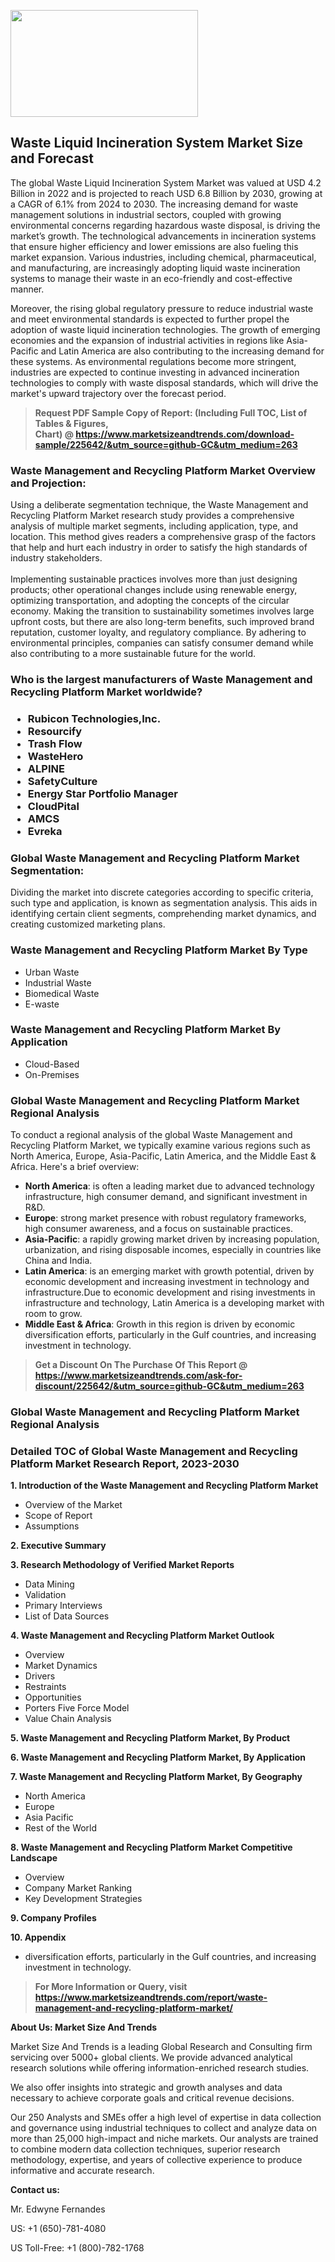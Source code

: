 <p><img class="alignnone size-medium wp-image-20088" src="https://ffe5etoiles.com/wp-content/uploads/2024/12/MST1-300x171.png" alt="" width="300" height="171" /></p><h2>Waste Liquid Incineration System Market Size and Forecast</h2><p>The global Waste Liquid Incineration System Market was valued at USD 4.2 Billion in 2022 and is projected to reach USD 6.8 Billion by 2030, growing at a CAGR of 6.1% from 2024 to 2030. The increasing demand for waste management solutions in industrial sectors, coupled with growing environmental concerns regarding hazardous waste disposal, is driving the market’s growth. The technological advancements in incineration systems that ensure higher efficiency and lower emissions are also fueling this market expansion. Various industries, including chemical, pharmaceutical, and manufacturing, are increasingly adopting liquid waste incineration systems to manage their waste in an eco-friendly and cost-effective manner.</p><p>Moreover, the rising global regulatory pressure to reduce industrial waste and meet environmental standards is expected to further propel the adoption of waste liquid incineration technologies. The growth of emerging economies and the expansion of industrial activities in regions like Asia-Pacific and Latin America are also contributing to the increasing demand for these systems. As environmental regulations become more stringent, industries are expected to continue investing in advanced incineration technologies to comply with waste disposal standards, which will drive the market's upward trajectory over the forecast period.</p></p><blockquote id="" class=""><strong>Request PDF Sample Copy of Report: (Including Full TOC, List of Tables &amp; Figures, Chart)&nbsp;@&nbsp;<strong><a href="https://www.marketsizeandtrends.com/download-sample/225642/&utm_source=github-GC&utm_medium=263" target="_blank">https://www.marketsizeandtrends.com/download-sample/225642/&utm_source=github-GC&utm_medium=263</a></strong></strong></blockquote><h3 id="" class="">Waste Management and Recycling Platform Market&nbsp;Overview and Projection:</h3><p id="" class="">Using a deliberate segmentation technique, the Waste Management and Recycling Platform Market research study provides a comprehensive analysis of multiple market segments, including application, type, and location. This method gives readers a comprehensive grasp of the factors that help and hurt each industry in order to satisfy the high standards of industry stakeholders. <br /> <br />Implementing sustainable practices involves more than just designing products; other operational changes include using renewable energy, optimizing transportation, and adopting the concepts of the circular economy. Making the transition to sustainability sometimes involves large upfront costs, but there are also long-term benefits, such improved brand reputation, customer loyalty, and regulatory compliance. By adhering to environmental principles, companies can satisfy consumer demand while also contributing to a more sustainable future for the world.</p><h3 id="" class="">Who is the largest manufacturers of&nbsp;Waste Management and Recycling Platform Market worldwide?</h3><h3 class=""><p><ul><li>Rubicon Technologies,Inc. </li><li> Resourcify </li><li> Trash Flow </li><li> WasteHero </li><li> ALPINE </li><li> SafetyCulture </li><li> Energy Star Portfolio Manager </li><li> CloudPital </li><li> AMCS </li><li> Evreka</li></ul></p></h3><h3 id="" class="">Global&nbsp;Waste Management and Recycling Platform Market Segmentation:</h3><p id="" class="">Dividing the market into discrete categories according to specific criteria, such type and application, is known as segmentation analysis. This aids in identifying certain client segments, comprehending market dynamics, and creating customized marketing plans.</p><h3 id="" class="">Waste Management and Recycling Platform Market&nbsp;By Type</h3><p><p><ul><li>Urban Waste</li><li> Industrial Waste</li><li> Biomedical Waste</li><li> E-waste</p></li></ul></p></p><h3 id="" class="">Waste Management and Recycling Platform Market&nbsp;By Application</h3><p class=""><p><ul><li>Cloud-Based</li><li> On-Premises</li></ul></p></p><h3 id="" class="">Global Waste Management and Recycling Platform Market Regional Analysis</h3><p id="" class="">To conduct a regional analysis of the global Waste Management and Recycling Platform Market, we typically examine various regions such as North America, Europe, Asia-Pacific, Latin America, and the Middle East &amp; Africa. Here's a brief overview:</p><ul><li><strong>North America</strong>: is often a leading market due to advanced technology infrastructure, high consumer demand, and significant investment in R&amp;D.</li><li><strong>Europe</strong>: strong market presence with robust regulatory frameworks, high consumer awareness, and a focus on sustainable practices.</li><li><strong>Asia-Pacific</strong>: a rapidly growing market driven by increasing population, urbanization, and rising disposable incomes, especially in countries like China and India.</li><li><strong>Latin America</strong>: is an emerging market with growth potential, driven by economic development and increasing investment in technology and infrastructure.Due to economic development and rising investments in infrastructure and technology, Latin America is a developing market with room to grow.</li><li><strong>Middle East &amp; Africa</strong>: Growth in this region is driven by economic diversification efforts, particularly in the Gulf countries, and increasing investment in technology.</li></ul><blockquote id="" class=""><strong>Get a Discount On The Purchase Of This Report @ <strong><a href="https://www.marketsizeandtrends.com/ask-for-discount/225642/&utm_source=github-GC&utm_medium=263" target="_blank">https://www.marketsizeandtrends.com/ask-for-discount/225642/&utm_source=github-GC&utm_medium=263</a></strong></strong></blockquote><h3 id="" class="">Global Waste Management and Recycling Platform Market Regional Analysis</h3><h3 id="" class="">Detailed TOC of Global Waste Management and Recycling Platform Market Research Report, 2023-2030</h3><p id="" class=""><strong>1. Introduction of the Waste Management and Recycling Platform Market</strong></p><ul><li>Overview of the Market</li><li>Scope of Report</li><li>Assumptions</li></ul><p id="" class=""><strong>2. Executive Summary</strong></p><p id="" class=""><strong>3. Research Methodology of Verified Market Reports</strong></p><ul><li>Data Mining</li><li>Validation</li><li>Primary Interviews</li><li>List of Data Sources</li></ul><p id="" class=""><strong>4. Waste Management and Recycling Platform Market Outlook</strong></p><ul><li>Overview</li><li>Market Dynamics</li><li>Drivers</li><li>Restraints</li><li>Opportunities</li><li>Porters Five Force Model</li><li>Value Chain Analysis</li></ul><p id="" class=""><strong>5. Waste Management and Recycling Platform Market, By Product</strong></p><p id="" class=""><strong>6. Waste Management and Recycling Platform Market, By Application</strong></p><p id="" class=""><strong>7. Waste Management and Recycling Platform Market, By Geography</strong></p><ul><li>North America</li><li>Europe</li><li>Asia Pacific</li><li>Rest of the World</li></ul><p id="" class=""><strong>8. Waste Management and Recycling Platform Market Competitive Landscape</strong></p><ul><li>Overview</li><li>Company Market Ranking</li><li>Key Development Strategies</li></ul><p id="" class=""><strong>9. Company Profiles</strong></p><p id="" class=""><strong>10. Appendix</strong></p><ul><li>diversification efforts, particularly in the Gulf countries, and increasing investment in technology.</li></ul><blockquote id="" class=""><strong>For More Information or Query, visit <strong><strong><a href="https://www.marketsizeandtrends.com/report/waste-management-and-recycling-platform-market/" target="_blank">https://www.marketsizeandtrends.com/report/waste-management-and-recycling-platform-market/</a></strong></strong></strong></blockquote><p id="" class=""><strong>About Us: Market Size And Trends</strong></p><p id="" class="">Market Size And Trends is a leading Global Research and Consulting firm servicing over 5000+ global clients. We provide advanced analytical research solutions while offering information-enriched research studies.</p><p id="" class="">We also offer insights into strategic and growth analyses and data necessary to achieve corporate goals and critical revenue decisions.</p><p id="" class="">Our 250 Analysts and SMEs offer a high level of expertise in data collection and governance using industrial techniques to collect and analyze data on more than 25,000 high-impact and niche markets. Our analysts are trained to combine modern data collection techniques, superior research methodology, expertise, and years of collective experience to produce informative and accurate research.</p><p id="" class=""><strong>Contact us:</strong></p><p id="" class="">Mr. Edwyne Fernandes</p><p id="" class="">US: +1 (650)-781-4080</p><p id="" class="">US Toll-Free: +1 (800)-782-1768</p>
